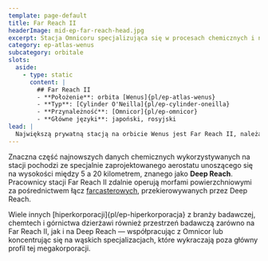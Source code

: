 ```yaml
---
template: page-default
title: Far Reach II
headerImage: mid-ep-far-reach-head.jpg
excerpt: Stacja Omnicoru specjalizująca się w procesach chemicznych i nanofabrykacji 
category: ep-atlas-wenus
subcategory: orbitale
slots:
  aside:
    - type: static
      content: |
        ## Far Reach II
        - **Położenie**: orbita [Wenus]{pl/ep-atlas-wenus}
        - **Typ**: [Cylinder O'Neilla]{pl/ep-cylinder-oneilla}
        - **Przynależność**: [Omnicor]{pl/ep-omnicor}
        - **Główne języki**: japoński, rosyjski
lead: |
  Największą prywatną stacją na orbicie Wenus jest Far Reach II, należąca do [Omnicor]{pl/ep-omnicor}. Na jej pokładzie pracuje 75 000 badaczy i personelu pomocniczego, prowadząc prace zarówno nad zaawansowaną [nanofabrykacją](#), jak i nad nietypowymi technikami produkcji chemicznej.
---
```

Znaczna część najnowszych danych chemicznych wykorzystywanych na stacji pochodzi ze specjalnie zaprojektowanego aerostatu unoszącego się na wysokości między 5 a 20 kilometrem, znanego jako **Deep Reach**. Pracownicy stacji Far Reach II zdalnie operują morfami powierzchniowymi za pośrednictwem łącz [farcasterowych](#), przekierowywanych przez Deep Reach.

Wiele innych [hiperkorporacji]{pl/ep-hiperkorporacja} z branży badawczej, chemtech i górnictwa dzierżawi również przestrzeń badawczą zarówno na Far Reach II, jak i na Deep Reach — współpracując z Omnicor lub koncentrując się na wąskich specjalizacjach, które wykraczają poza główny profil tej megakorporacji.
